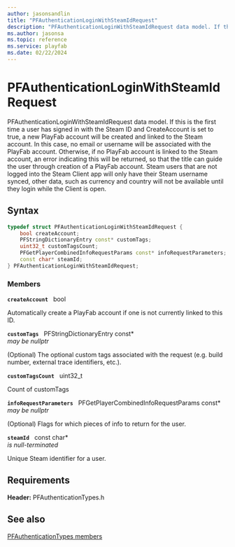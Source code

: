 ```yaml
---
author: jasonsandlin
title: "PFAuthenticationLoginWithSteamIdRequest"
description: "PFAuthenticationLoginWithSteamIdRequest data model. If this is the first time a user has signed in with the Steam ID and CreateAccount is set to true, a new PlayFab account will be created and linked to the Steam account. In this case, no email or username will be associated with the PlayFab account. Otherwise, if no PlayFab account is linked to the Steam account, an error indicating this will be returned, so that the title can guide the user through creation of a PlayFab account. Steam users that are not logged into the Steam Client app will only have their Steam username synced, other data, such as currency and country will not be available until they login while the Client is open."
ms.author: jasonsa
ms.topic: reference
ms.service: playfab
ms.date: 02/22/2024
---
```


# PFAuthenticationLoginWithSteamIdRequest  

PFAuthenticationLoginWithSteamIdRequest data model. If this is the first time a user has signed in with the Steam ID and CreateAccount is set to true, a new PlayFab account will be created and linked to the Steam account. In this case, no email or username will be associated with the PlayFab account. Otherwise, if no PlayFab account is linked to the Steam account, an error indicating this will be returned, so that the title can guide the user through creation of a PlayFab account. Steam users that are not logged into the Steam Client app will only have their Steam username synced, other data, such as currency and country will not be available until they login while the Client is open.  

## Syntax  
  
```cpp
typedef struct PFAuthenticationLoginWithSteamIdRequest {  
    bool createAccount;  
    PFStringDictionaryEntry const* customTags;  
    uint32_t customTagsCount;  
    PFGetPlayerCombinedInfoRequestParams const* infoRequestParameters;  
    const char* steamId;  
} PFAuthenticationLoginWithSteamIdRequest;  
```
  
### Members  
  
**`createAccount`** &nbsp; bool  
  
Automatically create a PlayFab account if one is not currently linked to this ID.
  
**`customTags`** &nbsp; PFStringDictionaryEntry const*  
*may be nullptr*  
  
(Optional) The optional custom tags associated with the request (e.g. build number, external trace identifiers, etc.).
  
**`customTagsCount`** &nbsp; uint32_t  
  
Count of customTags
  
**`infoRequestParameters`** &nbsp; PFGetPlayerCombinedInfoRequestParams const*  
*may be nullptr*  
  
(Optional) Flags for which pieces of info to return for the user.
  
**`steamId`** &nbsp; const char*  
*is null-terminated*  
  
Unique Steam identifier for a user.
  
  
## Requirements  
  
**Header:** PFAuthenticationTypes.h
  
## See also  
[PFAuthenticationTypes members](../pfauthenticationtypes_members.md)  

  
  
